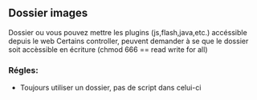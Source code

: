## Dossier images
Dossier ou vous pouvez mettre les plugins (js,flash,java,etc.) accéssible depuis le web
Certains controller, peuvent demander à se que le dossier soit accèssible en écriture (chmod 666 == read write for all)

### Régles:
 * Toujours utiliser un dossier, pas de script dans celui-ci